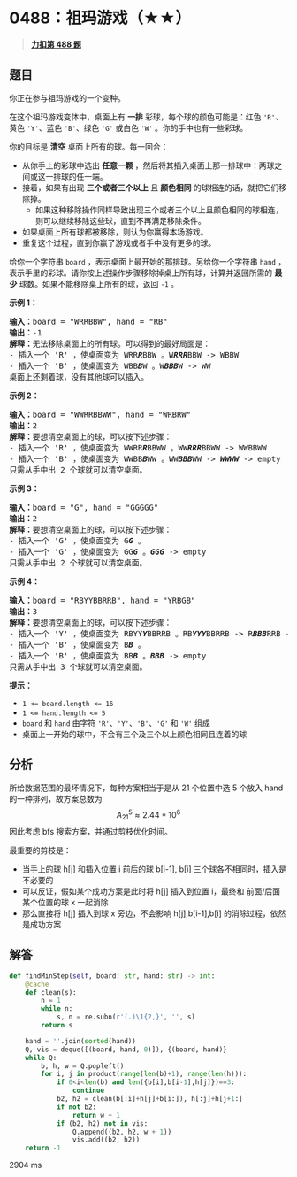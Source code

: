 # 0488：祖玛游戏（★★）


> <u>**[力扣第 488 题](https://leetcode.cn/problems/zuma-game/)**</u>

## 题目

<p>你正在参与祖玛游戏的一个变种。</p>

<p>在这个祖玛游戏变体中，桌面上有 <strong>一排</strong> 彩球，每个球的颜色可能是：红色 <code>'R'</code>、黄色 <code>'Y'</code>、蓝色 <code>'B'</code>、绿色 <code>'G'</code> 或白色 <code>'W'</code> 。你的手中也有一些彩球。</p>

<p>你的目标是 <strong>清空</strong> 桌面上所有的球。每一回合：</p>

<ul>
<li>从你手上的彩球中选出 <strong>任意一颗</strong> ，然后将其插入桌面上那一排球中：两球之间或这一排球的任一端。</li>
<li>接着，如果有出现 <strong>三个或者三个以上</strong> 且 <strong>颜色相同</strong> 的球相连的话，就把它们移除掉。
<ul>
<li>如果这种移除操作同样导致出现三个或者三个以上且颜色相同的球相连，则可以继续移除这些球，直到不再满足移除条件。</li>
</ul>
</li>
<li>如果桌面上所有球都被移除，则认为你赢得本场游戏。</li>
<li>重复这个过程，直到你赢了游戏或者手中没有更多的球。</li>
</ul>

<p>给你一个字符串 <code>board</code> ，表示桌面上最开始的那排球。另给你一个字符串 <code>hand</code> ，表示手里的彩球。请你按上述操作步骤移除掉桌上所有球，计算并返回所需的 <strong>最少</strong> 球数。如果不能移除桌上所有的球，返回 <code>-1</code> 。</p>



<p><strong>示例 1：</strong></p>

<pre>
<strong>输入：</strong>board = "WRRBBW", hand = "RB"
<strong>输出：</strong>-1
<strong>解释：</strong>无法移除桌面上的所有球。可以得到的最好局面是：
- 插入一个 'R' ，使桌面变为 WRR<em><strong>R</strong></em>BBW 。W<em><strong>RRR</strong></em>BBW -&gt; WBBW
- 插入一个 'B' ，使桌面变为 WBB<em><strong>B</strong></em>W 。W<em><strong>BBB</strong></em>W -&gt; WW
桌面上还剩着球，没有其他球可以插入。</pre>

<p><strong>示例 2：</strong></p>

<pre>
<strong>输入：</strong>board = "WWRRBBWW", hand = "WRBRW"
<strong>输出：</strong>2
<strong>解释：</strong>要想清空桌面上的球，可以按下述步骤：
- 插入一个 'R' ，使桌面变为 WWRR<strong><em>R</em></strong>BBWW 。WW<em><strong>RRR</strong></em>BBWW -&gt; WWBBWW
- 插入一个 'B' ，使桌面变为 WWBB<em><strong>B</strong></em>WW 。WW<em><strong>BBB</strong></em>WW -&gt; <em><strong>WWWW</strong></em> -&gt; empty
只需从手中出 2 个球就可以清空桌面。
</pre>

<p><strong>示例 3：</strong></p>

<pre>
<strong>输入：</strong>board = "G", hand = "GGGGG"
<strong>输出：</strong>2
<strong>解释：</strong>要想清空桌面上的球，可以按下述步骤：
- 插入一个 'G' ，使桌面变为 G<em><strong>G</strong></em> 。
- 插入一个 'G' ，使桌面变为 GG<em><strong>G</strong></em> 。<em><strong>GGG</strong></em> -&gt; empty
只需从手中出 2 个球就可以清空桌面。
</pre>

<p><strong>示例 4：</strong></p>

<pre>
<strong>输入：</strong>board = "RBYYBBRRB", hand = "YRBGB"
<strong>输出：</strong>3
<strong>解释：</strong>要想清空桌面上的球，可以按下述步骤：
- 插入一个 'Y' ，使桌面变为 RBYY<em><strong>Y</strong></em>BBRRB 。RB<em><strong>YYY</strong></em>BBRRB -&gt; R<em><strong>BBB</strong></em>RRB -&gt; <em><strong>RRR</strong></em>B -&gt; B
- 插入一个 'B' ，使桌面变为 B<em><strong>B</strong></em> 。
- 插入一个 'B' ，使桌面变为 BB<em><strong>B</strong></em> 。<em><strong>BBB</strong></em> -&gt; empty
只需从手中出 3 个球就可以清空桌面。
</pre>



<p><strong>提示：</strong></p>

<ul>
<li><code>1 &lt;= board.length &lt;= 16</code></li>
<li><code>1 &lt;= hand.length &lt;= 5</code></li>
<li><code>board</code> 和 <code>hand</code> 由字符 <code>'R'</code>、<code>'Y'</code>、<code>'B'</code>、<code>'G'</code> 和 <code>'W'</code> 组成</li>
<li>桌面上一开始的球中，不会有三个及三个以上颜色相同且连着的球</li>
</ul>


## 分析


所给数据范围的最坏情况下，每种方案相当于是从 21 个位置中选 5 个放入 hand 的一种排列，故方案总数为
$$A^{5}_{21}≈2.44*10^6$$
因此考虑 bfs 搜索方案，并通过剪枝优化时间。

最重要的剪枝是：
- 当手上的球 h[j] 和插入位置 i 前后的球 b[i-1], b[i] 三个球各不相同时，插入是不必要的
- 可以反证，假如某个成功方案是此时将 h[j] 插入到位置 i，最终和 前面/后面 某个位置的球 x 一起消除
- 那么直接将 h[j] 插入到球 x 旁边，不会影响 h[j],b[i-1],b[i] 的消除过程，依然是成功方案

## 解答


```python
def findMinStep(self, board: str, hand: str) -> int:
	@cache
	def clean(s):
		n = 1
		while n:
			s, n = re.subn(r'(.)\1{2,}', '', s)
		return s

	hand = ''.join(sorted(hand))
	Q, vis = deque([(board, hand, 0)]), {(board, hand)}
	while Q:
		b, h, w = Q.popleft()
		for i, j in product(range(len(b)+1), range(len(h))):
			if 0<i<len(b) and len({b[i],b[i-1],h[j]})==3:
				continue
			b2, h2 = clean(b[:i]+h[j]+b[i:]), h[:j]+h[j+1:]
			if not b2:
				return w + 1
			if (b2, h2) not in vis:
				Q.append((b2, h2, w + 1))
				vis.add((b2, h2))
	return -1
```
2904 ms
